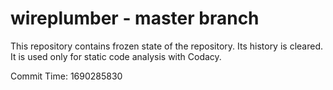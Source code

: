 # wireplumber - master branch

This repository contains frozen state of the repository.
Its history is cleared. It is used only for static code
analysis with Codacy.

Commit Time: 1690285830